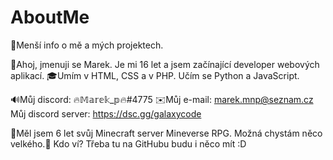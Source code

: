 # AboutMe
📜Menší info o mě a mých projektech.

👋Ahoj, jmenuji se Marek. Je mi 16 let a jsem začínající developer webových aplikací. 
🎓Umím v HTML, CSS a v PHP. Učím se Python a JavaScript.

🔊Můj discord: 🔥𝕄𝕒𝕣𝕖𝕜_𝕡🔥#4775
✉️Můj e-mail: marek.mnp@seznam.cz
Můj discord server: https://dsc.gg/galaxycode

🔭Měl jsem 6 let svůj Minecraft server Mineverse RPG. Možná chystám něco velkého.🤔
Kdo ví? Třeba tu na GitHubu budu i něco mít :D
